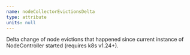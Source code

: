 ```yaml
---
name: nodeCollectorEvictionsDelta
type: attribute
units: null
---
```


Delta change of node evictions that happened since current instance of NodeController started (requires k8s v1.24+).